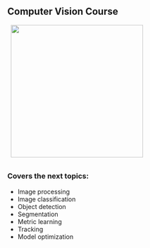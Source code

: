 ## Computer Vision Course
&nbsp;
<img src="https://github.com/foxxyanya/Computer-Vision-Course-2022/blob/main/3.%20Object%20Detection%20(PyTorch%2C%20MMDetection)/model_output.jpg" width="300" height="300" />
## 
### Covers the next topics:
- Image processing
- Image classification
- Object detection
- Segmentation
- Metric learning
- Tracking
- Model optimization